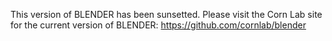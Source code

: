 This version of BLENDER has been sunsetted. Please visit the Corn Lab site for the current version of BLENDER: https://github.com/cornlab/blender
